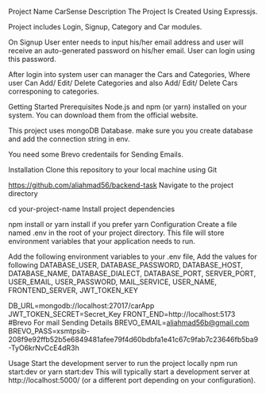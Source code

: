 Project Name
CarSense
Description
The Project Is Created Using Expressjs.

Project includes Login, Signup, Category and Car modules.

On Signup User enter needs to input his/her email address and user will receive an auto-generated password on his/her email. User can login using this password.

After login into system user can manager the Cars and Categories, Where user Can Add/ Edit/ Delete Categories and also Add/ Edit/ Delete Cars corresponing to categories.

Getting Started
Prerequisites
Node.js and npm (or yarn) installed on your system. You can download them from the official website.

This project uses mongoDB Database. make sure you you create database and add the connection string in env.

You need some Brevo credentails for Sending Emails.

Installation
Clone this repository to your local machine using Git

https://github.com/aliahmad56/backend-task
Navigate to the project directory

cd your-project-name
Install project dependencies

npm install or yarn install if you prefer yarn
Configuration
Create a file named .env in the root of your project directory. This file will store environment variables that your application needs to run.

Add the following environment variables to your .env file, Add the values for following DATABASE_USER, DATABASE_PASSWORD, DATABASE_HOST, DATABASE_NAME,  DATABASE_DIALECT, DATABASE_PORT, SERVER_PORT, USER_EMAIL, USER_PASSWORD, MAIL_SERVICE, USER_NAME, FRONTEND_SERVER, JWT_TOKEN_KEY

 DB_URL=mongodb://localhost:27017/carApp
JWT_TOKEN_SECRET=Secret_Key
FRONT_END=http://localhost:5173
#Brevo For mail Sending Details
BREVO_EMAIL=aliahmad56b@gmail.com
BREVO_PASS=xsmtpsib-208f9e92ffb52b5e6849481afee79f4d60bdbfa1e41c67c9fab7c23646fb5ba9-TyO6krNvCcE4dR3h

Usage
Start the development server to run the project locally
npm run start:dev or yarn start:dev
This will typically start a development server at http://localhost:5000/ (or a different port depending on your configuration).